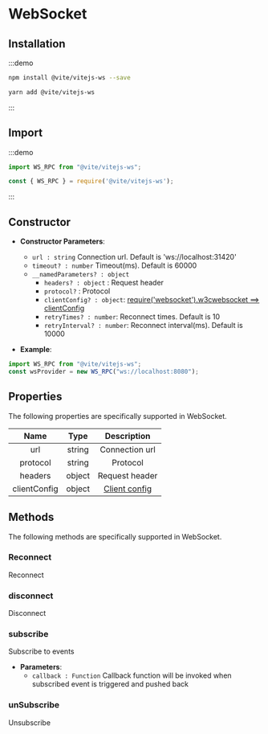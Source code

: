 # WebSocket

## Installation

:::demo
```bash tab:npm
npm install @vite/vitejs-ws --save
```

```bash tab:yarn
yarn add @vite/vitejs-ws
```
:::

## Import

:::demo
```javascript tab:ES6
import WS_RPC from "@vite/vitejs-ws";
```

```javascript tab:require
const { WS_RPC } = require('@vite/vitejs-ws');
```
:::

## Constructor

- **Constructor Parameters**: 
    * `url : string` Connection url. Default is 'ws://localhost:31420'
    * `timeout? : number` Timeout(ms). Default is 60000
    * `__namedParameters? : object` 
        - `headers? : object` : Request header
        - `protocol?` : Protocol
        - `clientConfig? : object`: [require('websocket').w3cwebsocket ==> clientConfig](https://github.com/theturtle32/WebSocket-Node/blob/58f301a6e245ee25c4ca50dbd6e3d30c69c9d3d1/docs/WebSocketClient.md)
        - `retryTimes? : number`: Reconnect times. Default is 10
        - `retryInterval? : number`: Reconnect interval(ms). Default is 10000

- **Example**:
```javascript
import WS_RPC from "@vite/vitejs-ws";
const wsProvider = new WS_RPC("ws://localhost:8080");
```

## Properties

The following properties are specifically supported in WebSocket.

|  Name  | Type | Description |
|:------------:|:-----:|:-----:|
| url | string | Connection url |
| protocol | string | Protocol |
| headers | object | Request header |
| clientConfig | object | [Client config](https://github.com/theturtle32/WebSocket-Node/blob/58f301a6e245ee25c4ca50dbd6e3d30c69c9d3d1/docs/WebSocketClient.md)|

## Methods
The following methods are specifically supported in WebSocket.

### Reconnect
Reconnect

### disconnect
Disconnect

### subscribe
Subscribe to events

- **Parameters**: 
  * `callback : Function` Callback function will be invoked when subscribed event is triggered and pushed back

### unSubscribe
Unsubscribe
